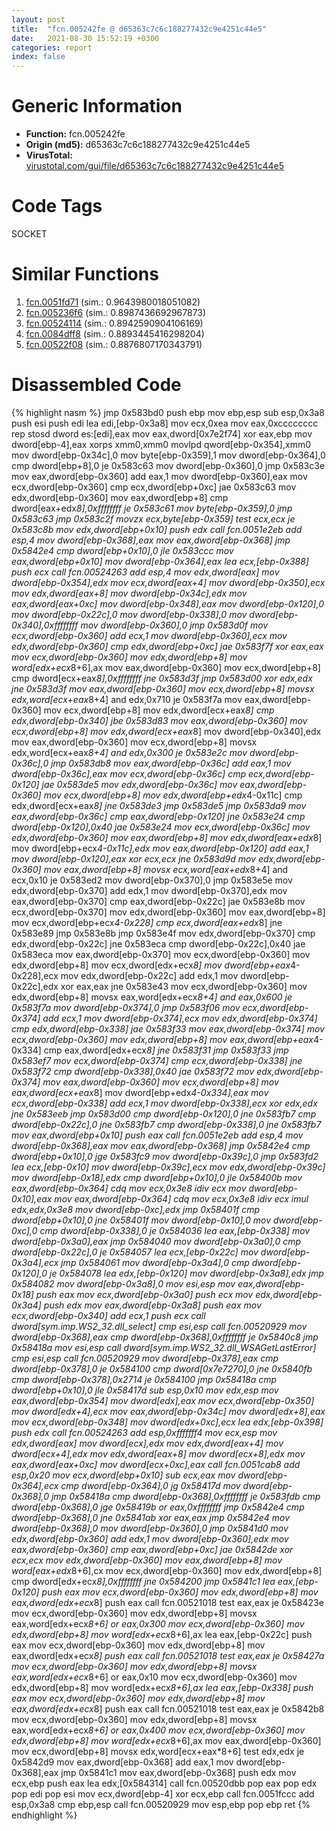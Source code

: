 ```yaml
---
layout: post
title:  "fcn.005242fe @ d65363c7c6c188277432c9e4251c44e5"
date:   2021-08-30 15:52:19 +0300
categories: report
index: false
---
```


# Generic Information
- **Function:** fcn.005242fe
- **Origin (md5):** d65363c7c6c188277432c9e4251c44e5
- **VirusTotal:** [virustotal.com/gui/file/d65363c7c6c188277432c9e4251c44e5][virustotal_ref]

# Code Tags
<span class="tag" id="SOCKET">SOCKET</span>


# Similar Functions

1. [fcn.0051fd71][similar_1_ref] (sim.: 0.9643980018051082)
2. [fcn.005236f6][similar_2_ref] (sim.: 0.8987436692967873)
3. [fcn.00524114][similar_3_ref] (sim.: 0.8942590904106169)
4. [fcn.0084dff8][similar_4_ref] (sim.: 0.8893445416298204)
5. [fcn.00522f08][similar_5_ref] (sim.: 0.8876807170343791)


# Disassembled Code

{% highlight nasm %}
jmp 0x583bd0
push ebp
mov ebp,esp
sub esp,0x3a8
push esi
push edi
lea edi,[ebp-0x3a8]
mov ecx,0xea
mov eax,0xcccccccc
rep stosd dword es:[edi],eax
mov eax,dword[0x7e2f74]
xor eax,ebp
mov dword[ebp-4],eax
xorps xmm0,xmm0
movlpd qword[ebp-0x354],xmm0
mov dword[ebp-0x34c],0
mov byte[ebp-0x359],1
mov dword[ebp-0x364],0
cmp dword[ebp+8],0
je 0x583c63
mov dword[ebp-0x360],0
jmp 0x583c3e
mov eax,dword[ebp-0x360]
add eax,1
mov dword[ebp-0x360],eax
mov ecx,dword[ebp-0x360]
cmp ecx,dword[ebp+0xc]
jae 0x583c63
mov edx,dword[ebp-0x360]
mov eax,dword[ebp+8]
cmp dword[eax+edx*8],0xffffffff
je 0x583c61
mov byte[ebp-0x359],0
jmp 0x583c63
jmp 0x583c2f
movzx ecx,byte[ebp-0x359]
test ecx,ecx
je 0x583c8b
mov edx,dword[ebp+0x10]
push edx
call fcn.0051e2eb
add esp,4
mov dword[ebp-0x368],eax
mov eax,dword[ebp-0x368]
jmp 0x5842e4
cmp dword[ebp+0x10],0
jle 0x583ccc
mov eax,dword[ebp+0x10]
mov dword[ebp-0x364],eax
lea ecx,[ebp-0x388]
push ecx
call fcn.00524263
add esp,4
mov edx,dword[eax]
mov dword[ebp-0x354],edx
mov ecx,dword[eax+4]
mov dword[ebp-0x350],ecx
mov edx,dword[eax+8]
mov dword[ebp-0x34c],edx
mov eax,dword[eax+0xc]
mov dword[ebp-0x348],eax
mov dword[ebp-0x120],0
mov dword[ebp-0x22c],0
mov dword[ebp-0x338],0
mov dword[ebp-0x340],0xffffffff
mov dword[ebp-0x360],0
jmp 0x583d0f
mov ecx,dword[ebp-0x360]
add ecx,1
mov dword[ebp-0x360],ecx
mov edx,dword[ebp-0x360]
cmp edx,dword[ebp+0xc]
jae 0x583f7f
xor eax,eax
mov ecx,dword[ebp-0x360]
mov edx,dword[ebp+8]
mov word[edx+ecx*8+6],ax
mov eax,dword[ebp-0x360]
mov ecx,dword[ebp+8]
cmp dword[ecx+eax*8],0xffffffff
jne 0x583d3f
jmp 0x583d00
xor edx,edx
jne 0x583d3f
mov eax,dword[ebp-0x360]
mov ecx,dword[ebp+8]
movsx edx,word[ecx+eax*8+4]
and edx,0x710
je 0x583f7a
mov eax,dword[ebp-0x360]
mov ecx,dword[ebp+8]
mov edx,dword[ecx+eax*8]
cmp edx,dword[ebp-0x340]
jbe 0x583d83
mov eax,dword[ebp-0x360]
mov ecx,dword[ebp+8]
mov edx,dword[ecx+eax*8]
mov dword[ebp-0x340],edx
mov eax,dword[ebp-0x360]
mov ecx,dword[ebp+8]
movsx edx,word[ecx+eax*8+4]
and edx,0x300
je 0x583e2c
mov dword[ebp-0x36c],0
jmp 0x583db8
mov eax,dword[ebp-0x36c]
add eax,1
mov dword[ebp-0x36c],eax
mov ecx,dword[ebp-0x36c]
cmp ecx,dword[ebp-0x120]
jae 0x583de5
mov edx,dword[ebp-0x36c]
mov eax,dword[ebp-0x360]
mov ecx,dword[ebp+8]
mov edx,dword[ebp+edx*4-0x11c]
cmp edx,dword[ecx+eax*8]
jne 0x583de3
jmp 0x583de5
jmp 0x583da9
mov eax,dword[ebp-0x36c]
cmp eax,dword[ebp-0x120]
jne 0x583e24
cmp dword[ebp-0x120],0x40
jae 0x583e24
mov ecx,dword[ebp-0x36c]
mov edx,dword[ebp-0x360]
mov eax,dword[ebp+8]
mov edx,dword[eax+edx*8]
mov dword[ebp+ecx*4-0x11c],edx
mov eax,dword[ebp-0x120]
add eax,1
mov dword[ebp-0x120],eax
xor ecx,ecx
jne 0x583d9d
mov edx,dword[ebp-0x360]
mov eax,dword[ebp+8]
movsx ecx,word[eax+edx*8+4]
and ecx,0x10
je 0x583ed2
mov dword[ebp-0x370],0
jmp 0x583e5e
mov edx,dword[ebp-0x370]
add edx,1
mov dword[ebp-0x370],edx
mov eax,dword[ebp-0x370]
cmp eax,dword[ebp-0x22c]
jae 0x583e8b
mov ecx,dword[ebp-0x370]
mov edx,dword[ebp-0x360]
mov eax,dword[ebp+8]
mov ecx,dword[ebp+ecx*4-0x228]
cmp ecx,dword[eax+edx*8]
jne 0x583e89
jmp 0x583e8b
jmp 0x583e4f
mov edx,dword[ebp-0x370]
cmp edx,dword[ebp-0x22c]
jne 0x583eca
cmp dword[ebp-0x22c],0x40
jae 0x583eca
mov eax,dword[ebp-0x370]
mov ecx,dword[ebp-0x360]
mov edx,dword[ebp+8]
mov ecx,dword[edx+ecx*8]
mov dword[ebp+eax*4-0x228],ecx
mov edx,dword[ebp-0x22c]
add edx,1
mov dword[ebp-0x22c],edx
xor eax,eax
jne 0x583e43
mov ecx,dword[ebp-0x360]
mov edx,dword[ebp+8]
movsx eax,word[edx+ecx*8+4]
and eax,0x600
je 0x583f7a
mov dword[ebp-0x374],0
jmp 0x583f06
mov ecx,dword[ebp-0x374]
add ecx,1
mov dword[ebp-0x374],ecx
mov edx,dword[ebp-0x374]
cmp edx,dword[ebp-0x338]
jae 0x583f33
mov eax,dword[ebp-0x374]
mov ecx,dword[ebp-0x360]
mov edx,dword[ebp+8]
mov eax,dword[ebp+eax*4-0x334]
cmp eax,dword[edx+ecx*8]
jne 0x583f31
jmp 0x583f33
jmp 0x583ef7
mov ecx,dword[ebp-0x374]
cmp ecx,dword[ebp-0x338]
jne 0x583f72
cmp dword[ebp-0x338],0x40
jae 0x583f72
mov edx,dword[ebp-0x374]
mov eax,dword[ebp-0x360]
mov ecx,dword[ebp+8]
mov eax,dword[ecx+eax*8]
mov dword[ebp+edx*4-0x334],eax
mov ecx,dword[ebp-0x338]
add ecx,1
mov dword[ebp-0x338],ecx
xor edx,edx
jne 0x583eeb
jmp 0x583d00
cmp dword[ebp-0x120],0
jne 0x583fb7
cmp dword[ebp-0x22c],0
jne 0x583fb7
cmp dword[ebp-0x338],0
jne 0x583fb7
mov eax,dword[ebp+0x10]
push eax
call fcn.0051e2eb
add esp,4
mov dword[ebp-0x368],eax
mov eax,dword[ebp-0x368]
jmp 0x5842e4
cmp dword[ebp+0x10],0
jge 0x583fc9
mov dword[ebp-0x39c],0
jmp 0x583fd2
lea ecx,[ebp-0x10]
mov dword[ebp-0x39c],ecx
mov edx,dword[ebp-0x39c]
mov dword[ebp-0x18],edx
cmp dword[ebp+0x10],0
jle 0x58400b
mov eax,dword[ebp-0x364]
cdq
mov ecx,0x3e8
idiv ecx
mov dword[ebp-0x10],eax
mov eax,dword[ebp-0x364]
cdq
mov ecx,0x3e8
idiv ecx
imul edx,edx,0x3e8
mov dword[ebp-0xc],edx
jmp 0x58401f
cmp dword[ebp+0x10],0
jne 0x58401f
mov dword[ebp-0x10],0
mov dword[ebp-0xc],0
cmp dword[ebp-0x338],0
je 0x584036
lea eax,[ebp-0x338]
mov dword[ebp-0x3a0],eax
jmp 0x584040
mov dword[ebp-0x3a0],0
cmp dword[ebp-0x22c],0
je 0x584057
lea ecx,[ebp-0x22c]
mov dword[ebp-0x3a4],ecx
jmp 0x584061
mov dword[ebp-0x3a4],0
cmp dword[ebp-0x120],0
je 0x584078
lea edx,[ebp-0x120]
mov dword[ebp-0x3a8],edx
jmp 0x584082
mov dword[ebp-0x3a8],0
mov esi,esp
mov eax,dword[ebp-0x18]
push eax
mov ecx,dword[ebp-0x3a0]
push ecx
mov edx,dword[ebp-0x3a4]
push edx
mov eax,dword[ebp-0x3a8]
push eax
mov ecx,dword[ebp-0x340]
add ecx,1
push ecx
call dword[sym.imp.WS2_32.dll_select]
cmp esi,esp
call fcn.00520929
mov dword[ebp-0x368],eax
cmp dword[ebp-0x368],0xffffffff
je 0x5840c8
jmp 0x58418a
mov esi,esp
call dword[sym.imp.WS2_32.dll_WSAGetLastError]
cmp esi,esp
call fcn.00520929
mov dword[ebp-0x378],eax
cmp dword[ebp-0x378],0
je 0x584100
cmp dword[0x7e7270],0
jne 0x5840fb
cmp dword[ebp-0x378],0x2714
je 0x584100
jmp 0x58418a
cmp dword[ebp+0x10],0
jle 0x58417d
sub esp,0x10
mov edx,esp
mov eax,dword[ebp-0x354]
mov dword[edx],eax
mov ecx,dword[ebp-0x350]
mov dword[edx+4],ecx
mov eax,dword[ebp-0x34c]
mov dword[edx+8],eax
mov ecx,dword[ebp-0x348]
mov dword[edx+0xc],ecx
lea edx,[ebp-0x398]
push edx
call fcn.00524263
add esp,0xfffffff4
mov ecx,esp
mov edx,dword[eax]
mov dword[ecx],edx
mov edx,dword[eax+4]
mov dword[ecx+4],edx
mov edx,dword[eax+8]
mov dword[ecx+8],edx
mov eax,dword[eax+0xc]
mov dword[ecx+0xc],eax
call fcn.0051cab8
add esp,0x20
mov ecx,dword[ebp+0x10]
sub ecx,eax
mov dword[ebp-0x364],ecx
cmp dword[ebp-0x364],0
jg 0x58417d
mov dword[ebp-0x368],0
jmp 0x58418a
cmp dword[ebp-0x368],0xffffffff
je 0x583fdb
cmp dword[ebp-0x368],0
jge 0x58419b
or eax,0xffffffff
jmp 0x5842e4
cmp dword[ebp-0x368],0
jne 0x5841ab
xor eax,eax
jmp 0x5842e4
mov dword[ebp-0x368],0
mov dword[ebp-0x360],0
jmp 0x5841d0
mov edx,dword[ebp-0x360]
add edx,1
mov dword[ebp-0x360],edx
mov eax,dword[ebp-0x360]
cmp eax,dword[ebp+0xc]
jae 0x5842de
xor ecx,ecx
mov edx,dword[ebp-0x360]
mov eax,dword[ebp+8]
mov word[eax+edx*8+6],cx
mov ecx,dword[ebp-0x360]
mov edx,dword[ebp+8]
cmp dword[edx+ecx*8],0xffffffff
jne 0x584200
jmp 0x5841c1
lea eax,[ebp-0x120]
push eax
mov ecx,dword[ebp-0x360]
mov edx,dword[ebp+8]
mov eax,dword[edx+ecx*8]
push eax
call fcn.00521018
test eax,eax
je 0x58423e
mov ecx,dword[ebp-0x360]
mov edx,dword[ebp+8]
movsx eax,word[edx+ecx*8+6]
or eax,0x300
mov ecx,dword[ebp-0x360]
mov edx,dword[ebp+8]
mov word[edx+ecx*8+6],ax
lea eax,[ebp-0x22c]
push eax
mov ecx,dword[ebp-0x360]
mov edx,dword[ebp+8]
mov eax,dword[edx+ecx*8]
push eax
call fcn.00521018
test eax,eax
je 0x58427a
mov ecx,dword[ebp-0x360]
mov edx,dword[ebp+8]
movsx eax,word[edx+ecx*8+6]
or eax,0x10
mov ecx,dword[ebp-0x360]
mov edx,dword[ebp+8]
mov word[edx+ecx*8+6],ax
lea eax,[ebp-0x338]
push eax
mov ecx,dword[ebp-0x360]
mov edx,dword[ebp+8]
mov eax,dword[edx+ecx*8]
push eax
call fcn.00521018
test eax,eax
je 0x5842b8
mov ecx,dword[ebp-0x360]
mov edx,dword[ebp+8]
movsx eax,word[edx+ecx*8+6]
or eax,0x400
mov ecx,dword[ebp-0x360]
mov edx,dword[ebp+8]
mov word[edx+ecx*8+6],ax
mov eax,dword[ebp-0x360]
mov ecx,dword[ebp+8]
movsx edx,word[ecx+eax*8+6]
test edx,edx
je 0x5842d9
mov eax,dword[ebp-0x368]
add eax,1
mov dword[ebp-0x368],eax
jmp 0x5841c1
mov eax,dword[ebp-0x368]
push edx
mov ecx,ebp
push eax
lea edx,[0x584314]
call fcn.00520dbb
pop eax
pop edx
pop edi
pop esi
mov ecx,dword[ebp-4]
xor ecx,ebp
call fcn.0051fccc
add esp,0x3a8
cmp ebp,esp
call fcn.00520929
mov esp,ebp
pop ebp
ret
{% endhighlight %}


[similar_1_ref]: /report/fcn.0051fd71@d65363c7c6c188277432c9e4251c44e5
[similar_2_ref]: /report/fcn.005236f6@d65363c7c6c188277432c9e4251c44e5
[similar_3_ref]: /report/fcn.00524114@d65363c7c6c188277432c9e4251c44e5
[similar_4_ref]: /report/fcn.0084dff8@085f1a610e220ffc4b39ada4d2760547
[similar_5_ref]: /report/fcn.00522f08@d65363c7c6c188277432c9e4251c44e5
[virustotal_ref]: https://www.virustotal.com/gui/file/d65363c7c6c188277432c9e4251c44e5